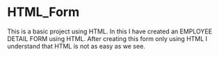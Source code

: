 # HTML_Form
This is a basic project using HTML. In this I have created an EMPLOYEE DETAIL FORM using HTML. After creating this form only using HTML I understand that HTML is not as easy as we see.

